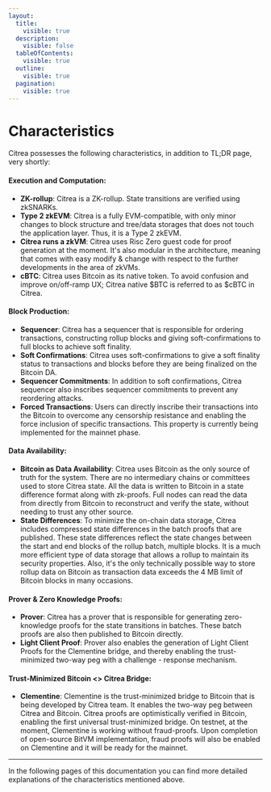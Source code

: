 ```yaml
---
layout:
  title:
    visible: true
  description:
    visible: false
  tableOfContents:
    visible: true
  outline:
    visible: true
  pagination:
    visible: true
---
```


# Characteristics

Citrea possesses the following characteristics, in addition to TL;DR page, very shortly:

#### Execution and Computation:

* **ZK-rollup**: Citrea is a ZK-rollup. State transitions are verified using zkSNARKs.
* **Type 2 zkEVM**: Citrea is a fully EVM-compatible, with only minor changes to block structure and tree/data storages that does not touch the application layer. Thus, it is a Type 2 zkEVM.
* **Citrea runs a zkVM**: Citrea uses Risc Zero guest code for proof generation at the moment. It's also modular in the architecture, meaning that comes with easy modify & change with respect to the further developments in the area of zkVMs.
* **cBTC**: Citrea uses Bitcoin as its native token. To avoid confusion and improve on/off-ramp UX; Citrea native $BTC is referred to as $cBTC in Citrea.

#### Block Production:

* **Sequencer**: Citrea has a sequencer that is responsible for ordering transactions, constructing rollup blocks and giving soft-confirmations to full blocks to achieve soft finality.
* **Soft Confirmations**: Citrea uses soft-confirmations to give a soft finality status to transactions and blocks before they are being finalized on the Bitcoin DA.
* **Sequencer Commitments**: In addition to soft confirmations, Citrea sequencer also inscribes sequencer commitments to prevent any reordering attacks.
* **Forced Transactions**: Users can directly inscribe their transactions into the Bitcoin to overcome any censorship resistance and enabling the force inclusion of specific transactions. This property is currently being implemented for the mainnet phase.

#### Data Availability:

* **Bitcoin as Data Availability**: Citrea uses Bitcoin as the only source of truth for the system. There are no intermediary chains or committees used to store Citrea state. All the data is written to Bitcoin in a state difference format along with zk-proofs. Full nodes can read the data from directly from Bitcoin to reconstruct and verify the state, without needing to trust any other source. 
* **State Differences**: To minimize the on-chain data storage, Citrea includes compressed state differences in the batch proofs that are published. These state differences reflect the state changes between the start and end blocks of the rollup batch, multiple blocks. It is a much more efficient type of data storage that allows a rollup to maintain its security properties. Also, it's the only technically possible way to store rollup data on Bitcoin as transaction data exceeds the 4 MB limit of Bitcoin blocks in many occasions.

#### Prover & Zero Knowledge Proofs:

* **Prover**: Citrea has a prover that is responsible for generating zero-knowledge proofs for the state transitions in batches. These batch proofs are also then published to Bitcoin directly. 
* **Light Client Proof**: Prover also enables the generation of Light Client Proofs for the Clementine bridge, and thereby enabling the trust-minimized two-way peg with a challenge - response mechanism.

#### Trust-Minimized Bitcoin <> Citrea Bridge:

* **Clementine**: Clementine is the trust-minimized bridge to Bitcoin that is being developed by Citrea team. It enables the two-way peg between Citrea and Bitcoin. Citrea proofs are optimistically verified in Bitcoin, enabling the first universal trust-minimized bridge. On testnet, at the moment, Clementine is working without fraud-proofs. Upon completion of open-source BitVM implementation, fraud proofs will also be enabled on Clementine and it will be ready for the mainnet.

-----

In the following pages of this documentation you can find more detailed explanations of the characteristics mentioned above.